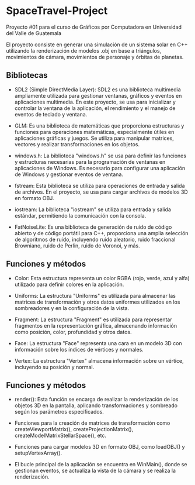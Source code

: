# SpaceTravel-Project
Proyecto #01 para el curso de Gráficos por Computadora en Universidad del Valle de Guatemala

El proyecto consiste en generar una simulación de un sistema solar en C++ utilizando la renderización de modelos .obj en base a triángulos, movimientos de cámara, movimientos de personaje y órbitas de planetas. 

## Bibliotecas
- SDL2 (Simple DirectMedia Layer): SDL2 es una biblioteca multimedia ampliamente utilizada para gestionar ventanas, gráficos y eventos en aplicaciones multimedia. En este proyecto, se usa para inicializar y controlar la ventana de la aplicación, el rendimiento y el manejo de eventos de teclado y ventana.

- GLM: Es una biblioteca de matemáticas que proporciona estructuras y funciones para operaciones matemáticas, especialmente útiles en aplicaciones gráficas y juegos. Se utiliza para manipular matrices, vectores y realizar transformaciones en los objetos.

- windows.h: La biblioteca "windows.h" se usa para definir las funciones y estructuras necesarias para la programación de ventanas en aplicaciones de Windows. Es necesario para configurar una aplicación de Windows y gestionar eventos de ventana.

- fstream: Esta biblioteca se utiliza para operaciones de entrada y salida de archivos. En el proyecto, se usa para cargar archivos de modelos 3D en formato OBJ.

- iostream: La biblioteca "iostream" se utiliza para entrada y salida estándar, permitiendo la comunicación con la consola.
- FatNoiseLite: Es una biblioteca de generación de ruido de código abierto y de código portátil para C++, proporciona una amplia selección de algoritmos de ruido, incluyendo ruido aleatorio, ruido fraccional Browniano, ruido de Perlin, ruido de Voronoi, y más.

## Funciones y métodos
- Color: Esta estructura representa un color RGBA (rojo, verde, azul y alfa) utilizado para definir colores en la aplicación.

- Uniforms: La estructura "Uniforms" es utilizada para almacenar las matrices de transformación y otros datos uniformes utilizados en los sombreadores y en la configuración de la vista.

- Fragment: La estructura "Fragment" es utilizada para representar fragmentos en la representación gráfica, almacenando información como posición, color, profundidad y otros datos.

- Face: La estructura "Face" representa una cara en un modelo 3D con información sobre los índices de vértices y normales.

- Vertex: La estructura "Vertex" almacena información sobre un vértice, incluyendo su posición y normal.

## Funciones y métodos

- render(): Esta función se encarga de realizar la renderización de los objetos 3D en la pantalla, aplicando transformaciones y sombreado según los parámetros especificados.

- Funciones para la creación de matrices de transformación como createViewportMatrix(), createProjectionMatrix(), createModelMatrixStellarSpace(), etc.

- Funciones para cargar modelos 3D en formato OBJ, como loadOBJ() y setupVertexArray().

- El bucle principal de la aplicación se encuentra en WinMain(), donde se gestionan eventos, se actualiza la vista de la cámara y se realiza la renderización.
